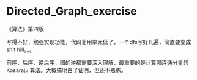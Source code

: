 # Directed_Graph_exercise
《算法》第四版

写得不好，勉强实现功能，代码复用率太低了，一个dfs写好几遍，简直要变成shit hill。。。

前序，后序，逆后序，图的逆都需要深入理解，最重要的是计算强连通分量的 Kosaraju 算法。大概搞明白了证明，但还不熟练。

